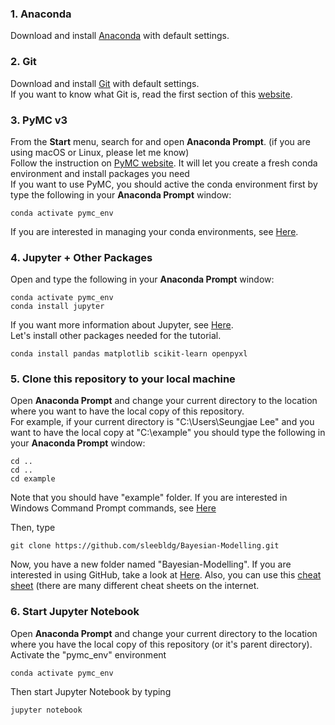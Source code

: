 ### 1. Anaconda
Download and install [Anaconda](https://www.anaconda.com/products/individual#Downloads) with default settings.

### 2. Git
Download and install [Git](https://git-scm.com/) with default settings.<br>
If you want to know what Git is, read the first section of this [website](https://en.wikipedia.org/wiki/Git).

### 3. PyMC v3
From the **Start** menu, search for and open **Anaconda Prompt**. (if you are using macOS or Linux, please let me know)<br>
Follow the instruction on [PyMC website](https://docs.pymc.io/en/stable/). It will let you create a fresh conda environment and install packages you need<br>
If you want to use PyMC, you should active the conda environment first by type the following in your **Anaconda Prompt** window:
```
conda activate pymc_env
```
If you are interested in managing your conda environments, see [Here](https://conda.io/projects/conda/en/latest/user-guide/tasks/manage-environments.html).

### 4. Jupyter + Other Packages
Open and type the following in your **Anaconda Prompt** window:
```
conda activate pymc_env
conda install jupyter
```
If you want more information about Jupyter, see [Here](https://jupyter.org/).<br>
Let's install other packages needed for the tutorial.
```
conda install pandas matplotlib scikit-learn openpyxl
```


### 5. Clone this repository to your local machine
Open **Anaconda Prompt** and change your current directory to the location where you want to have the local copy of this repository.<br>
For example, if your current directory is "C:\Users\Seungjae Lee" and you want to have the local copy at "C:\example" you should type the following in your **Anaconda Prompt** window:
```
cd ..
cd ..
cd example
```
Note that you should have "example" folder. If you are interested in Windows Command Prompt commands, see [Here](http://www.cs.columbia.edu/~sedwards/classes/2015/1102-fall/Command%20Prompt%20Cheatsheet.pdf)


Then, type
```
git clone https://github.com/sleebldg/Bayesian-Modelling.git
```
Now, you have a new folder named "Bayesian-Modelling".
If you are interested in using GitHub, take a look at [Here](https://guides.github.com/activities/hello-world/). Also, you can use this [cheat sheet](https://education.github.com/git-cheat-sheet-education.pdf) (there are many different cheat sheets on the internet.

### 6. Start Jupyter Notebook
Open **Anaconda Prompt** and change your current directory to the location where you have the local copy of this repository (or it's parent directory).<br>
Activate the "pymc_env" environment
```
conda activate pymc_env
```
Then start Jupyter Notebook by typing
```
jupyter notebook
```
